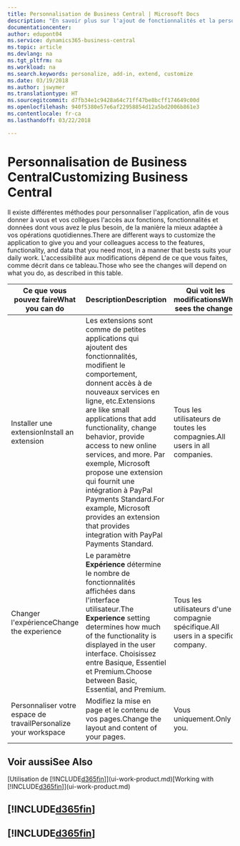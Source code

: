 ```yaml
---
title: Personnalisation de Business Central | Microsoft Docs
description: "En savoir plus sur l'ajout de fonctionnalités et la personnalisation de Business Central."
documentationcenter: 
author: edupont04
ms.service: dynamics365-business-central
ms.topic: article
ms.devlang: na
ms.tgt_pltfrm: na
ms.workload: na
ms.search.keywords: personalize, add-in, extend, customize
ms.date: 03/19/2018
ms.author: jswymer
ms.translationtype: HT
ms.sourcegitcommit: d7fb34e1c9428a64c71ff47be8bcff174649c00d
ms.openlocfilehash: 940f5380e57e6af22958854d12a5bd2006b861e3
ms.contentlocale: fr-ca
ms.lasthandoff: 03/22/2018

---
```

# <a name="customizing-business-central"></a><span data-ttu-id="6f740-103">Personnalisation de Business Central</span><span class="sxs-lookup"><span data-stu-id="6f740-103">Customizing Business Central</span></span>
<!--NAV # Customizing Dynamics NAV -->
<span data-ttu-id="6f740-104">Il existe différentes méthodes pour personnaliser l'application, afin de vous donner à vous et vos collègues l'accès aux fonctions, fonctionnalités et données dont vous avez le plus besoin, de la manière la mieux adaptée à vos opérations quotidiennes.</span><span class="sxs-lookup"><span data-stu-id="6f740-104">There are different ways to customize the application to give you and your colleagues access to the features, functionality, and data that you need most, in a manner that bests suits your daily work.</span></span> <span data-ttu-id="6f740-105">L'accessibilité aux modifications dépend de ce que vous faites, comme décrit dans ce tableau.</span><span class="sxs-lookup"><span data-stu-id="6f740-105">Those who see the changes will depend on what you do, as described in this table.</span></span>

| <span data-ttu-id="6f740-106">Ce que vous pouvez faire</span><span class="sxs-lookup"><span data-stu-id="6f740-106">What you can do</span></span>    |  <span data-ttu-id="6f740-107">Description</span><span class="sxs-lookup"><span data-stu-id="6f740-107">Description</span></span>  |  <span data-ttu-id="6f740-108">Qui voit les modifications</span><span class="sxs-lookup"><span data-stu-id="6f740-108">Who sees the changes</span></span>  |  <span data-ttu-id="6f740-109">Plus d'informations</span><span class="sxs-lookup"><span data-stu-id="6f740-109">More information</span></span>  |
|-----|---------------|---------|-------|
|<span data-ttu-id="6f740-110">Installer une extension</span><span class="sxs-lookup"><span data-stu-id="6f740-110">Install an extension</span></span>|<span data-ttu-id="6f740-111">Les extensions sont comme de petites applications qui ajoutent des fonctionnalités, modifient le comportement, donnent accès à de nouveaux services en ligne, etc.</span><span class="sxs-lookup"><span data-stu-id="6f740-111">Extensions are like small applications that add functionality, change behavior, provide access to new online services, and more.</span></span> <span data-ttu-id="6f740-112">Par exemple, Microsoft propose une extension qui fournit une intégration à PayPal Payments Standard.</span><span class="sxs-lookup"><span data-stu-id="6f740-112">For example, Microsoft provides an extension that provides integration with PayPal Payments Standard.</span></span>|<span data-ttu-id="6f740-113">Tous les utilisateurs de toutes les compagnies.</span><span class="sxs-lookup"><span data-stu-id="6f740-113">All users in all companies.</span></span>|[<span data-ttu-id="6f740-114">Personnalisation à l'aide d'extensions</span><span class="sxs-lookup"><span data-stu-id="6f740-114">Customizing Using Extensions</span></span>](ui-extensions.md)|
|<span data-ttu-id="6f740-115">Changer l'expérience</span><span class="sxs-lookup"><span data-stu-id="6f740-115">Change the experience</span></span>|<span data-ttu-id="6f740-116">Le paramètre **Expérience** détermine le nombre de fonctionnalités affichées dans l'interface utilisateur.</span><span class="sxs-lookup"><span data-stu-id="6f740-116">The **Experience** setting determines how much of the functionality is displayed in the user interface.</span></span> <span data-ttu-id="6f740-117">Choisissez entre Basique, Essentiel et Premium.</span><span class="sxs-lookup"><span data-stu-id="6f740-117">Choose between Basic, Essential, and Premium.</span></span>|<span data-ttu-id="6f740-118">Tous les utilisateurs d'une compagnie spécifique.</span><span class="sxs-lookup"><span data-stu-id="6f740-118">All users in a specific company.</span></span>|<span data-ttu-id="6f740-119">[Personnalisation de votre expérience [!INCLUDE[d365fin](includes/d365fin_md.md)]](ui-experiences.md)</span><span class="sxs-lookup"><span data-stu-id="6f740-119">[Customizing Your [!INCLUDE[d365fin](includes/d365fin_md.md)] Experience](ui-experiences.md)</span></span>|
|<span data-ttu-id="6f740-120">Personnaliser votre espace de travail</span><span class="sxs-lookup"><span data-stu-id="6f740-120">Personalize your workspace</span></span>|<span data-ttu-id="6f740-121">Modifiez la mise en page et le contenu de vos pages.</span><span class="sxs-lookup"><span data-stu-id="6f740-121">Change the layout and content of your pages.</span></span>|<span data-ttu-id="6f740-122">Vous uniquement.</span><span class="sxs-lookup"><span data-stu-id="6f740-122">Only you.</span></span>|[<span data-ttu-id="6f740-123">Personnalisation de votre espace de travail</span><span class="sxs-lookup"><span data-stu-id="6f740-123">Personalizing Your Workspace</span></span>](ui-personalization-user.md)|

## <a name="see-also"></a><span data-ttu-id="6f740-124">Voir aussi</span><span class="sxs-lookup"><span data-stu-id="6f740-124">See Also</span></span>
<span data-ttu-id="6f740-125">[Utilisation de [!INCLUDE[d365fin](includes/d365fin_md.md)]](ui-work-product.md)</span><span class="sxs-lookup"><span data-stu-id="6f740-125">[Working with [!INCLUDE[d365fin](includes/d365fin_md.md)]](ui-work-product.md)</span></span>  

## [!INCLUDE[d365fin](includes/free_trial_md.md)]  
## [!INCLUDE[d365fin](includes/training_link_md.md)]

